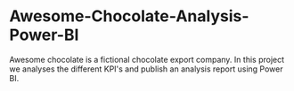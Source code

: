 # Awesome-Chocolate-Analysis-Power-BI
Awesome chocolate is a fictional chocolate export company. In this project we analyses the different KPI's and publish an analysis report using Power BI.
